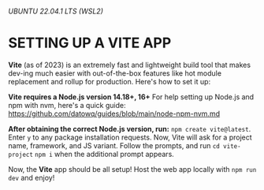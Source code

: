 ###### UBUNTU 22.04.1 LTS (WSL2)
# SETTING UP A VITE APP
**Vite** (as of 2023) is an extremely fast and lightweight build tool that makes dev-ing much easier with out-of-the-box features like hot module replacement and rollup for production.
Here's how to set it up:


**Vite requires a Node.js version 14.18+, 16+**
For help setting up Node.js and npm with nvm, here's a quick guide:
https://github.com/datowq/guides/blob/main/node-npm-nvm.md


**After obtaining the correct Node.js version, run:**
`npm create vite@latest`.
Enter `y` to any package installation requests.
Now, Vite will ask for a project name, framework, and JS variant.
Follow the prompts, and run
`cd vite-project`
`npm i`
when the additional prompt appears.


Now, the **Vite** app should be all setup!
Host the web app locally with `npm run dev` and enjoy!
